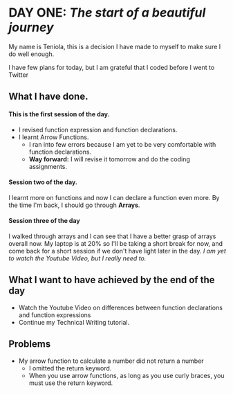 # DAY ONE: _The start of a beautiful journey_

My name is Teniola, this is a decision I have made to myself to make sure I do well enough.

I have few plans for today, but I am grateful that I coded before I went to Twitter

## What I have done.

#### This is the first session of the day.

- I revised function expression and function declarations.
- I learnt Arrow Functions.
  - I ran into few errors because I am yet to be very comfortable with function declarations.
  - **Way forward:** I will revise it tomorrow and do the coding assignments.

#### **Session two of the day.**
I learnt more on functions and now I can declare a function even more.
By the time I'm back, I should go through **Arrays**.

#### **Session three of the day**
I walked through arrays and I can see that I have a better grasp of arrays overall now.
My laptop is at 20% so I'll be taking a short break for now, and come back for a short session if we don't have light later in the day.
_I am yet to watch the Youtube Video, but I really need to._

## What I want to have achieved by the end of the day

- Watch the Youtube Video on differences between function declarations and function expressions
- Continue my Technical Writing tutorial.

## Problems

- My arrow function to calculate a number did not return a number
  - I omitted the return keyword.
  - When you use arrow functions, as long as you use curly braces, you must use the return keyword.
